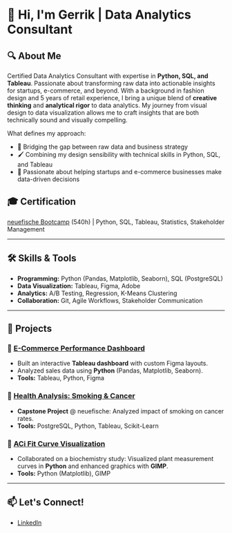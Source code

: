 # 👋 Hi, I'm Gerrik | Data Analytics Consultant  

## 🔍 **About Me**  
Certified Data Analytics Consultant with expertise in **Python, SQL, and Tableau**. Passionate about transforming raw data into actionable insights for startups, e-commerce, and beyond.
With a background in fashion design and 5 years of retail experience, I bring a unique blend of **creative thinking** and **analytical rigor** to data analytics. My journey from visual design to data visualization allows me to craft insights that are both technically sound and visually compelling.

What defines my approach:
- 🎯 Bridging the gap between raw data and business strategy
- 🖌️ Combining my design sensibility with technical skills in Python, SQL, and Tableau
- 🚀 Passionate about helping startups and e-commerce businesses make data-driven decisions

## 🎓 **Certification**  
[neuefische Bootcamp](docs/neuefische-certification.pdf) (540h) | Python, SQL, Tableau, Statistics, Stakeholder Management  

---

## 🛠 **Skills & Tools**  
- **Programming:** Python (Pandas, Matplotlib, Seaborn), SQL (PostgreSQL)  
- **Data Visualization:** Tableau, Figma, Adobe 
- **Analytics:** A/B Testing, Regression, K-Means Clustering  
- **Collaboration:** Git, Agile Workflows, Stakeholder Communication  

---

## 📂 **Projects**  

### 🛒 [E-Commerce Performance Dashboard](Business_Analytics/)  
- Built an interactive **Tableau dashboard** with custom Figma layouts.  
- Analyzed sales data using **Python** (Pandas, Matplotlib, Seaborn).  
- **Tools:** Tableau, Python, Figma  

### 🏥 [Health Analysis: Smoking & Cancer](Health_Analyse/)  
- **Capstone Project** @ neuefische: Analyzed impact of smoking on cancer rates.  
- **Tools:** PostgreSQL, Python, Tableau, Scikit-Learn 

### 🌿 [ACi Fit Curve Visualization](ACi_Fit_Kurve/)  
- Collaborated on a biochemistry study: Visualized plant measurement curves in **Python** and enhanced graphics with **GIMP**.  
- **Tools:** Python (Matplotlib), GIMP  

---

## 📫 **Let's Connect!**  
- [LinkedIn](https://linkedin.com/in/your-profile)  
